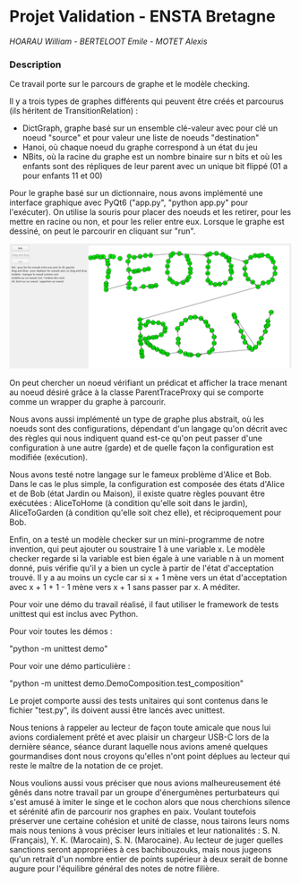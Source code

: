 # Projet Validation - ENSTA Bretagne
*HOARAU William - BERTELOOT Emile - MOTET Alexis*

### Description
Ce travail porte sur le parcours de graphe et le modèle checking.

Il y a trois types de graphes différents qui peuvent être créés et parcourus (ils héritent de TransitionRelation) :
- DictGraph, graphe basé sur un ensemble clé-valeur avec pour clé un noeud "source" et pour valeur une liste de noeuds "destination"
- Hanoi, où chaque noeud du graphe correspond à un état du jeu
- NBits, où la racine du graphe est un nombre binaire sur n bits et où les enfants sont des répliques de leur parent avec un unique bit flippé (01 a pour enfants 11 et 00)

Pour le graphe basé sur un dictionnaire, nous avons implémenté une interface graphique avec PyQt6 ("app.py", "python app.py" pour l'exécuter). On utilise la souris pour placer des noeuds et les retirer, pour les mettre en racine ou non, et pour les relier entre eux. Lorsque le graphe est dessiné, on peut le parcourir en cliquant sur "run".

<p align="center"> <img src="teo.png">

On peut chercher un noeud vérifiant un prédicat et afficher la trace menant au noeud désiré grâce à la classe ParentTraceProxy qui se comporte comme un wrapper du graphe à parcourir.

Nous avons aussi implémenté un type de graphe plus abstrait, où les noeuds sont des configurations, dépendant d'un langage qu'on décrit avec des règles qui nous indiquent quand est-ce qu'on peut passer d'une configuration à une autre (garde) et de quelle façon la configuration est modifiée (exécution). 

Nous avons testé notre langage sur le fameux problème d'Alice et Bob. Dans le cas le plus simple, la configuration est composée des états d'Alice et de Bob (état Jardin ou Maison), il existe quatre règles pouvant être exécutées : AliceToHome (à condition qu'elle soit dans le jardin), AliceToGarden (à condition qu'elle soit chez elle), et réciproquement pour Bob.

Enfin, on a testé un modèle checker sur un mini-programme de notre invention, qui peut ajouter ou soustraire 1 à une variable x. Le modèle checker regarde si la variable est bien égale à une variable n à un moment donné, puis vérifie qu'il y a bien un cycle à partir de l'état d'acceptation trouvé. Il y a au moins un cycle car si x + 1 mène vers un état d'acceptation avec x + 1 + 1 - 1 mène vers x + 1 sans passer par x. A méditer.

Pour voir une démo du travail réalisé, il faut utiliser le framework de tests unittest qui est inclus avec Python.

Pour voir toutes les démos :

"python -m unittest demo"

Pour voir une démo particulière :

"python -m unittest demo.DemoComposition.test_composition"

Le projet comporte aussi des tests unitaires qui sont contenus dans le fichier "test.py", ils doivent aussi être lancés avec unittest.


Nous tenions à rappeler au lecteur de façon toute amicale que nous lui avions cordialement prêté et avec plaisir un chargeur USB-C lors de la dernière séance, séance durant laquelle nous avions amené quelques gourmandises dont nous croyons qu'elles n'ont point déplues au lecteur qui reste le maître de la notation de ce projet.

Nous voulions aussi vous préciser que nous avions malheureusement été gênés dans notre travail par un groupe d'énergumènes perturbateurs qui s'est amusé à imiter le singe et le cochon alors que nous cherchions silence et sérénité afin de parcourir nos graphes en paix. Voulant toutefois préserver une certaine cohésion et unité de classe, nous tairons leurs noms mais nous tenions à vous préciser leurs initiales et leur nationalités : S. N. (Français), Y. K. (Marocain), S. N. (Marocaine). Au lecteur de juger quelles sanctions seront appropriées à ces bachibouzouks, mais nous jugeons qu'un retrait d'un nombre entier de points supérieur à deux serait de bonne augure pour l'équilibre général des notes de notre filière.
